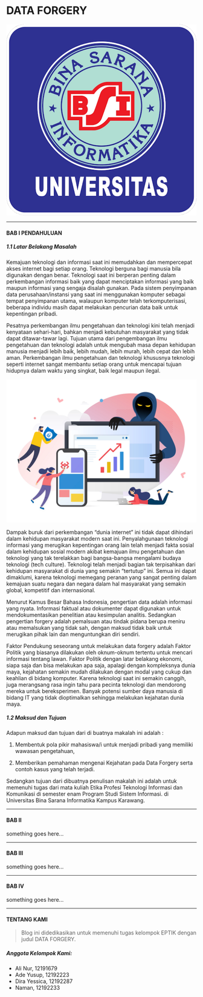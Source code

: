 # DATA FORGERY

<!-- add image here -->
![UBSI](images/ubsi.png)


****************************************************************

<!-- bab satu -->
#### BAB I PENDAHULUAN

##### 1.1 Latar Belakang Masalah

Kemajuan teknologi dan informasi saat ini memudahkan dan mempercepat akses internet bagi setiap orang. Teknologi berguna bagi manusia bila digunakan dengan benar. Teknologi saat ini berperan penting dalam perkembangan informasi baik yang dapat menciptakan informasi yang baik maupun informasi yang sengaja disalah gunakan. Pada sistem penyimpanan data perusahaan/instansi yang saat ini  menggunakan komputer sebagai tempat penyimpanan  utama, walaupun komputer telah terkomputerisasi, beberapa individu masih dapat melakukan pencurian data baik untuk kepentingan pribadi.

Pesatnya perkembangan ilmu pengetahuan dan teknologi kini telah menjadi kenyataan sehari-hari, bahkan menjadi kebutuhan masyarakat yang tidak dapat ditawar-tawar lagi. Tujuan utama dari pengembangan ilmu pengetahuan dan teknologi adalah untuk mengubah masa depan kehidupan manusia menjadi lebih baik, lebih mudah, lebih murah, lebih cepat dan lebih aman. Perkembangan ilmu pengetahuan dan teknologi khususnya teknologi seperti internet sangat membantu setiap orang untuk mencapai tujuan hidupnya dalam waktu yang singkat, baik legal maupun ilegal.

![fraud](images/anti_fraud_dashboard_4x.webp)

Dampak buruk dari perkembangan “dunia internet” ini tidak dapat dihindari dalam kehidupan masyarakat modern saat ini. Penyalahgunaan teknologi informasi yang merugikan kepentingan orang lain telah menjadi fakta sosial dalam kehidupan sosial modern akibat kemajuan ilmu pengetahuan dan teknologi yang tak terelakkan bagi bangsa-bangsa mengalami budaya teknologi (tech culture). Teknologi telah menjadi bagian tak terpisahkan dari kehidupan masyarakat di dunia yang semakin “tertutup” ini. Semua ini dapat dimaklumi, karena teknologi memegang peranan yang sangat penting  dalam kemajuan suatu negara dan negara  dalam hal masyarakat  yang  semakin global, kompetitif dan internasional.

Menurut Kamus Besar Bahasa Indonesia, pengertian data adalah informasi yang nyata. Informasi faktual atau dokumenter dapat digunakan untuk mendokumentasikan penelitian atau kesimpulan analitis. Sedangkan pengertian forgery adalah pemalsuan atau tindak pidana berupa meniru atau memalsukan yang tidak sah, dengan maksud tidak baik untuk merugikan pihak lain dan  menguntungkan diri sendiri.

Faktor Pendukung seseorang untuk melakukan data forgery adalah Faktor Politik yang biasanya dilakukan oleh oknum-oknum tertentu untuk mencari informasi tentang lawan. Faktor Politik dengan latar belakang ekonomi, siapa saja dan bisa melakukan apa saja, apalagi dengan kompleksnya dunia maya, kejahatan semakin mudah dilakukan dengan modal yang cukup dan keahlian di bidang komputer. Karena teknologi saat ini semakin canggih, juga merangsang rasa ingin tahu para pecinta teknologi dan mendorong mereka untuk bereksperimen. Banyak potensi sumber daya manusia di bidang IT yang tidak dioptimalkan sehingga  melakukan kejahatan dunia maya.


##### 1.2 Maksud dan Tujuan

Adapun maksud dan tujuan dari di buatnya makalah ini adalah : 

1. Membentuk pola pikir mahasiswa/i untuk menjadi pribadi yang memiliki wawasan pengetahuan,

2. Memberikan pemahaman mengenai Kejahatan pada Data Forgery serta contoh kasus yang telah terjadi.  

Sedangkan tujuan dari dibuatnya penulisan makalah ini adalah untuk memenuhi tugas dari mata kuliah Etika Profesi Teknologi Informasi dan Komunikasi di semester enam Program Studi Sistem Informasi. di Universitas Bina Sarana Informatika Kampus Karawang.
<!-- end of bab 1 -->  
****************************************************************

<!-- bab dua -->
#### BAB II

something goes here...

****************************************************************

#### BAB III

something goes here...

****************************************************************

#### BAB IV

something goes here...

****************************************************************
<!-- bagian about us -->
#### TENTANG KAMI

> Blog ini didedikasikan untuk memenuhi tugas kelompok EPTIK
> dengan judul DATA FORGERY.

##### Anggota Kelompok Kami:

- Ali Nur, 12191679
- Ade Yusup, 12192223
- Dira Yessica, 12192287
- Naman, 12192233 